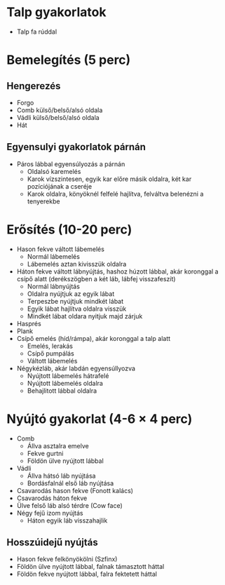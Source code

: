 # Talp gyakorlatok

-   Talp fa rúddal

# Bemelegítés (5 perc)

## Hengerezés

-   Forgo
-   Comb külső/belső/alsó oldala
-   Vádli külső/belső/alsó oldala
-   Hát

## Egyensulyi gyakorlatok párnán

-   Páros lábbal egyensúlyozás a párnán
    -   Oldalsó karemelés
    -   Karok vízszintesen, egyik kar előre másik oldalra, két kar pozíciójának a cseréje
    -   Karok oldalra, könyöknél felfelé hajlítva, felváltva belenézni a tenyerekbe

# Erősítés (10-20 perc)

-   Hason fekve váltott lábemelés
    -   Normál lábemelés
    -   Lábemelés aztan kivisszük oldalra
-   Háton fekve váltott lábnyújtás, hashoz húzott lábbal, akár koronggal a csípő alatt (derékszögben a két láb, lábfej visszafeszít)
    -   Normál lábnyújtás
    -   Oldalra nyújtjuk az egyik lábat
    -   Terpeszbe nyújtjuk mindkét lábat
    -   Egyik lábat hajlítva oldalra visszük
    -   Mindkét lábat oldara nyitjuk majd zárjuk
-   Hasprés
-   Plank
-   Csípő emelés (híd/rámpa), akár koronggal a talp alatt
    -   Emelés, lerakás
    -   Csípő pumpálás
    -   Váltott lábemelés
-   Négykézláb, akár labdán egyensúllyozva
    -   Nyújtott lábemelés hátrafelé
    -   Nyújtott lábemelés oldalra
    -   Behajlitott lábbal oldalra


# Nyújtó gyakorlat (4-6 × 4 perc)

-   Comb
    -   Állva asztalra emelve
    -   Fekve gurtni
    -   Földön ülve nyújtott lábbal
-   Vádli
    -   Állva hátsó láb nyújtása
    -   Bordásfalnál első láb nyújtása
-   Csavarodás hason fekve (Fonott kalács)
-   Csavarodás háton fekve
-   Ülve felső láb alsó térdre (Cow face)
-   Négy fejű izom nyújtás
    -   Háton egyik láb visszahajlik

## Hosszúidejű nyújtás

-   Hason fekve felkönyökölni (Szfinx)
-   Földön ülve nyújtott lábbal, falnak támasztott háttal
-   Földön fekve nyújtott lábbal, falra fektetett háttal